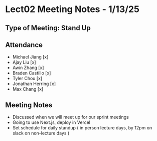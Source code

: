 # Lect02 Meeting Notes - 1/13/25
## Type of Meeting: Stand Up
## Attendance
- Michael Jiang     [x]
- Ajay Liu          [x]
- Awin Zhang        [x]
- Braden Castillo   [x]
- Tyler Chou        [x]
- Jonathan Herring  [x]
- Max Chang         [x]

## Meeting Notes

- Discussed when we will meet up for our sprint meetings
- Going to use Next.js, deploy in Vercel
- Set schedule for daily standup ( in person lecture days, by 12pm on slack on non-lecture days )
